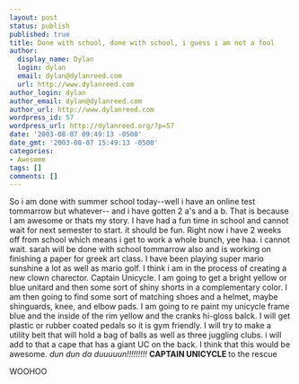 ```yaml
---
layout: post
status: publish
published: true
title: Done with school, done with school, i guess i am not a fool
author:
  display_name: Dylan
  login: dylan
  email: dylan@dylanreed.com
  url: http://www.dylanreed.com
author_login: dylan
author_email: dylan@dylanreed.com
author_url: http://www.dylanreed.com
wordpress_id: 57
wordpress_url: http://dylanreed.org/?p=57
date: '2003-08-07 09:49:13 -0500'
date_gmt: '2003-08-07 15:49:13 -0500'
categories:
- Awesome
tags: []
comments: []
---
```

<p>So i am done with summer school today--well i have an online test tommarrow but whatever-- and i have gotten 2 a's and a b. That is because I am awesome or thats my story. I have had a fun time in school and cannot wait for next semester to start. it should be fun. Right now i have 2 weeks off from school which means i get to work a whole bunch, yee haa. i cannot wait. sarah will be done with school tommarrow also and is working on finishing a paper for greek art class. I have been playing super mario sunshine a lot as well as mario golf. I think i am in the process of creating a new clown charector. Captain Unicycle. I am going to get a bright yellow or blue unitard and then some sort of shiny shorts in a complementary color. I am then going to find some sort of matching shoes and a helmet, maybe shinguards, knee, and elbow pads.  I am going to re paint my unicycle frame blue and the inside of the rim yellow and the cranks hi-gloss balck. I will get plastic or rubber coated pedals so it is gym friendly. I will try to make a utility belt that will hold a bag of balls as well as three juggling clubs. i will add to that a cape that has a giant UC on the back. I think that this would be awesome. <i>dun dun da duuuuun!!!!!!!!! </i><b>CAPTAIN UNICYCLE </b>to the rescue</p>
<p>WOOHOO</p>
